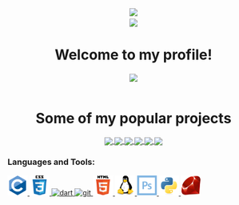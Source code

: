 <div align="center"> <img src="https://komarev.com/ghpvc/?username=nwvh&label=Profile%20Views&color=0e75b6&style=flat"/>
<br>
<a href="https://github.com/anuraghazra/github-readme-stats">
  <img align="center" src="https://user-images.githubusercontent.com/76164598/171924909-2f0acb8f-98ee-47ba-b443-94d8e6cff494.gif" />
</a> 

# Welcome to my profile!

<a href="https://github.com/anuraghazra/github-readme-stats">
  <img align="center" src="https://github-readme-stats.vercel.app/api?username=nwvh&theme=material-palenight&show_icons=true" />
</a> <br>

<br>

# Some of my popular projects 

<a href="https://github.com/wooxhimself/dotsv2">
  <img align="center" src="https://github-readme-stats.vercel.app/api/pin/?username=nwvh&repo=dotsv2&theme=material-palenight" />
</a>

<a href="https://github.com/wooxhimself/dotsv3">
  <img align="center" src="https://github-readme-stats.vercel.app/api/pin/?username=nwvh&repo=dotsv3&theme=material-palenight" />
</a>

<a href="https://github.com/wooxhimself/startpage">
  <img align="center" src="https://github-readme-stats.vercel.app/api/pin/?username=nwvh&repo=startpage&theme=material-palenight" />
</a>

<a href="https://github.com/wooxhimself/TrackDown">
  <img align="center" src="https://github-readme-stats.vercel.app/api/pin/?username=nwvh&repo=TrackDown&theme=material-palenight" />
</a>
  

<a href="https://github.com/wooxhimself/Pymgur">
  <img align="center" src="https://github-readme-stats.vercel.app/api/pin/?username=nwvh&repo=pymgur&theme=material-palenight" />
</a>




<a href="https://github.com/wooxhimself/dotsv2">
  <img align="center" src="https://github-readme-stats.vercel.app/api/pin/?username=nwvh&repo=neverwhere&theme=material-palenight" />
</a>




<h3 align="left">Languages and Tools:</h3>
<p align="left"> <a href="https://www.cprogramming.com/" target="_blank" rel="noreferrer"> <img src="https://raw.githubusercontent.com/devicons/devicon/master/icons/c/c-original.svg" alt="c" width="40" height="40"/> </a> <a href="https://www.w3schools.com/css/" target="_blank" rel="noreferrer"> <img src="https://raw.githubusercontent.com/devicons/devicon/master/icons/css3/css3-original-wordmark.svg" alt="css3" width="40" height="40"/> </a> <a href="https://dart.dev" target="_blank" rel="noreferrer"> <img src="https://www.vectorlogo.zone/logos/dartlang/dartlang-icon.svg" alt="dart" width="40" height="40"/> </a> <a href="https://git-scm.com/" target="_blank" rel="noreferrer"> <img src="https://www.vectorlogo.zone/logos/git-scm/git-scm-icon.svg" alt="git" width="40" height="40"/> </a> <a href="https://www.w3.org/html/" target="_blank" rel="noreferrer"> <img src="https://raw.githubusercontent.com/devicons/devicon/master/icons/html5/html5-original-wordmark.svg" alt="html5" width="40" height="40"/> </a> <a href="https://www.linux.org/" target="_blank" rel="noreferrer"> <img src="https://raw.githubusercontent.com/devicons/devicon/master/icons/linux/linux-original.svg" alt="linux" width="40" height="40"/> </a> <a href="https://www.photoshop.com/en" target="_blank" rel="noreferrer"> <img src="https://raw.githubusercontent.com/devicons/devicon/master/icons/photoshop/photoshop-line.svg" alt="photoshop" width="40" height="40"/> </a> <a href="https://www.python.org" target="_blank" rel="noreferrer"> <img src="https://raw.githubusercontent.com/devicons/devicon/master/icons/python/python-original.svg" alt="python" width="40" height="40"/> </a> <a href="https://www.ruby-lang.org/en/" target="_blank" rel="noreferrer"> <img src="https://raw.githubusercontent.com/devicons/devicon/master/icons/ruby/ruby-original.svg" alt="ruby" width="40" height="40"/> </a> </p>

</div>
